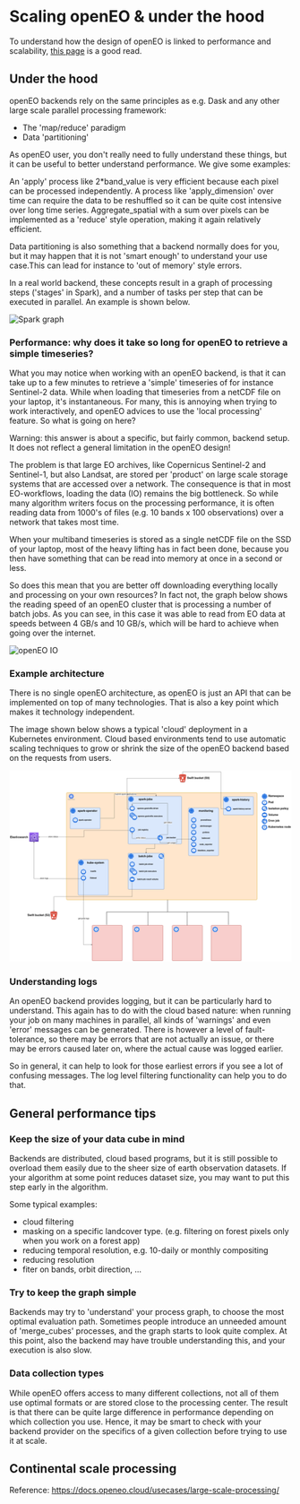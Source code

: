 # Scaling openEO & under the hood

To understand how the design of openEO is linked to performance and scalability, 
[this page](https://openeo.org/documentation/1.0/developers/backends/performance.html) is a good read.

## Under the hood

openEO backends rely on the same principles as e.g. Dask and any other large scale parallel processing framework:

* The 'map/reduce' paradigm
* Data 'partitioning'

As openEO user, you don't really need to fully understand these things, but it can be useful to better understand performance. 
We give some examples:

An 'apply' process like 2*band_value is very efficient because each pixel can be processed independently.
A process like 'apply_dimension' over time can require the data to be reshuffled so it can be quite cost intensive over long time series.
Aggregate_spatial with a sum over pixels can be implemented as a 'reduce' style operation, making it again relatively efficient.

Data partitioning is also something that a backend normally does for you, but it may happen that it is not 'smart enough' to understand your use case.This
can lead for instance to 'out of memory' style errors.

In a real world backend, these concepts result in a graph of processing steps ('stages' in Spark), and a number of tasks per step that can be executed in parallel. 
An example is shown below.

![Spark graph](../figures/openeo_spark.png)

### Performance: why does it take so long for openEO to retrieve a simple timeseries?

What you may notice when working with an openEO backend, is that it can take up to a few minutes to retrieve a 'simple' 
timeseries of for instance Sentinel-2 data. While when loading that timeseries from a netCDF file on your laptop, it's 
instantaneous. For many, this is annoying when trying to work interactively, and openEO advices to use the 'local processing' 
feature. So what is going on here?

Warning: this answer is about a specific, but fairly common, backend setup. It does not reflect a general limitation in
the openEO design!

The problem is that large EO archives, like Copernicus Sentinel-2 and Sentinel-1, but also Landsat, are stored per 'product'
on large scale storage systems that are accessed over a network. The consequence is that in most EO-workflows, loading
the data (IO) remains the big bottleneck. So while many algorithm writers focus on the processing performance, it is often
reading data from 1000's of files (e.g. 10 bands x 100 observations) over a network that takes most time.

When your multiband timeseries is stored as a single netCDF file on the SSD of your laptop, most of the heavy lifting has
in fact been done, because you then have something that can be read into memory at once in a second or less.

So does this mean that you are better off downloading everything locally and processing on your own resources?
In fact not, the graph below shows the reading speed of an openEO cluster that is processing a number of batch jobs.
As you can see, in this case it was able to read from EO data at speeds between 4 GB/s and 10 GB/s, which will be hard
to achieve when going over the internet.

![openEO IO](../figures/openeo_networkio.png)


### Example architecture

There is no single openEO architecture, as openEO is just an API that can be implemented on top of many technologies. That is also
a key point which makes it technology independent.

The image shown below shows a typical 'cloud' deployment in a Kubernetes environment. Cloud based environments tend to use automatic scaling techniques
to grow or shrink the size of the openEO backend based on the requests from users. 

![openEO architecture](https://github.com/Open-EO/openeo-geotrellis-kubernetes/blob/master/openEO_k8s.png?raw=true)

### Understanding logs

An openEO backend provides logging, but it can be particularly hard to understand. This again has to do with the cloud based nature: 
when running your job on many machines in parallel, all kinds of 'warnings' and even 'error' messages can be generated. There
is however a level of fault-tolerance, so there may be errors that are not actually an issue, or there may be errors caused later on, where
the actual cause was logged earlier. 

So in general, it can help to look for those earliest errors if you see a lot of confusing messages. The log level filtering functionality can 
help you to do that.


## General performance tips

### Keep the size of your data cube in mind

Backends are distributed, cloud based programs, but it is still possible to overload them easily due to the sheer size of earth observation datasets.
If your algorithm at some point reduces dataset size, you may want to put this step early in the algorithm. 

Some typical examples:
- cloud filtering
- masking on a specific landcover type. (e.g. filtering on forest pixels only when you work on a forest app)
- reducing temporal resolution, e.g. 10-daily or monthly compositing
- reducing resolution
- fiter on bands, orbit direction, ...

### Try to keep the graph simple

Backends may try to 'understand' your process graph, to choose the most optimal evaluation path. 
Sometimes people introduce an unneeded amount of 'merge_cubes' processes, and the graph starts to look quite complex. 
At this point, also the backend may have trouble understanding this, and your execution is also slow.


### Data collection types

While openEO offers access to many different collections, not all of them use optimal formats or are stored close to the processing center. 
The result is that there can be quite large difference in performance depending on which collection you use. Hence, it may be smart to check 
with your backend provider on the specifics of a given collection before trying to use it at scale.

## Continental scale processing

Reference: https://docs.openeo.cloud/usecases/large-scale-processing/

